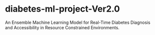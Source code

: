 # diabetes-ml-project-Ver2.0
An Ensemble Machine Learning Model for Real-Time Diabetes Diagnosis and Accessibility in Resource Constrained Environments.
